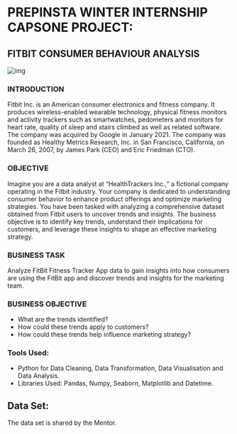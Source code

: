 # PREPINSTA WINTER INTERNSHIP CAPSONE PROJECT:
## FITBIT CONSUMER BEHAVIOUR ANALYSIS

![img](https://130e178e8f8ba617604b-8aedd782b7d22cfe0d1146da69a52436.ssl.cf1.rackcdn.com/fitbit-hack-what-are-lessons-showcase_image-6-a-8793.jpg)

### INTRODUCTION
Fitbit Inc. is an American consumer electronics and fitness company. It produces wireless-enabled wearable technology, physical fitness monitors and activity trackers such as smartwatches, pedometers and monitors for heart rate, quality of sleep and stairs climbed as well as related software. The company was acquired by Google in January 2021. The company was founded as Healthy Metrics Research, Inc. in San Francisco, California, on March 26, 2007, by James Park (CEO) and Eric Friedman (CTO).

### OBJECTIVE
Imagine you are a data analyst at “HealthTrackers Inc.,” a fictional company operating in the Fitbit industry. Your company is dedicated to understanding consumer behavior to enhance product offerings and optimize marketing strategies. You have been tasked with analyzing a comprehensive dataset obtained from Fitbit users to uncover trends and insights. The business objective is to identify key trends, understand their implications for customers, and leverage these insights to shape an effective marketing strategy.

### BUSINESS TASK
Analyze FitBit Fitness Tracker App data to gain insights into how consumers are using the FitBit app and discover trends and insights for the marketing team.

### BUSINESS OBJECTIVE
- What are the trends identified?
- How could these trends apply to customers?
- How could these trends help influence marketing strategy?

### Tools Used:
- Python for Data Cleaning, Data Transformation, Data Visualisation and Data Analysis.
- Libraries Used: Pandas, Numpy, Seaborn, Matplotlib and Datetime.

## Data Set:
The data set is shared by the Mentor.
